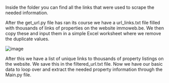 Inside the folder you can find all the links that were used to scrape the needed information.

After the get_url.py file has ran its course we have a url_links.txt file filled with thousands of links of properties on the website immoweb.be.
We then copy these and input them in a simple Excel worksheet where we remove the duplicate values.

![image](https://user-images.githubusercontent.com/98815092/156535886-9b936823-13d0-4aa2-ac0a-07227e455b08.png)

After this we have a list of unique links to thousands of property listings on the website. We save this in the filtered_url.txt file.
Now we have our basic data to loop over and extract the needed property information through the Main.py file.
